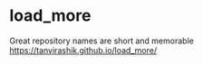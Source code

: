 # load_more
Great repository names are short and memorable
https://tanvirashik.github.io/load_more/
